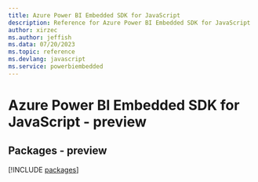 ```yaml
---
title: Azure Power BI Embedded SDK for JavaScript
description: Reference for Azure Power BI Embedded SDK for JavaScript
author: xirzec
ms.author: jeffish
ms.data: 07/20/2023
ms.topic: reference
ms.devlang: javascript
ms.service: powerbiembedded
---
```

# Azure Power BI Embedded SDK for JavaScript - preview
## Packages - preview
[!INCLUDE [packages](power-bi-embedded-index.md)]
